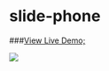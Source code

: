 # slide-phone

###[View Live Demo;](https://gcelaor.github.io／slide-picture／slide-picture／demo.html)

![](https://slide-picture／img/phoneStyle/.jpg)
